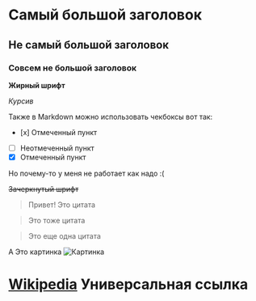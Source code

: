 # Самый большой заголовок
## Не самый большой заголовок
### Совсем не большой заголовок
__Жирный шрифт__

*Курсив*

Также в Markdown можно использовать чекбоксы вот так:

- [х] Отмеченный пункт
- [ ] Неотмеченный пункт
- [x] Отмеченный пункт

Но почему-то у меня не работает как надо :(


~~Зачеркнутый шрифт~~

> Привет! Это цитата

> Это тоже цитата

> Это еще одна цитата

А Это картинка
![Картинка](https://mobimg.b-cdn.net/v3/fetch/ae/ae3617367cfef8ee5cba5db54cde1360.jpeg?w=1470&r=0.5625)

# [Wikipedia](https://www.wikipedia.org) Универсальная ссылка